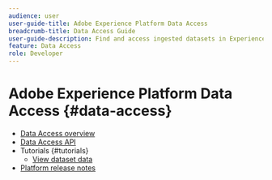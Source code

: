 ```yaml
---
audience: user
user-guide-title: Adobe Experience Platform Data Access
breadcrumb-title: Data Access Guide
user-guide-description: Find and access ingested datasets in Experience Platform.
feature: Data Access
role: Developer
---
```


# Adobe Experience Platform Data Access {#data-access}

- [Data Access overview](home.md)
- [Data Access API](api.md)
- Tutorials {#tutorials}
  - [View dataset data](tutorials/dataset-data.md)
- [Platform release notes](/help/release-notes/latest/latest.md)